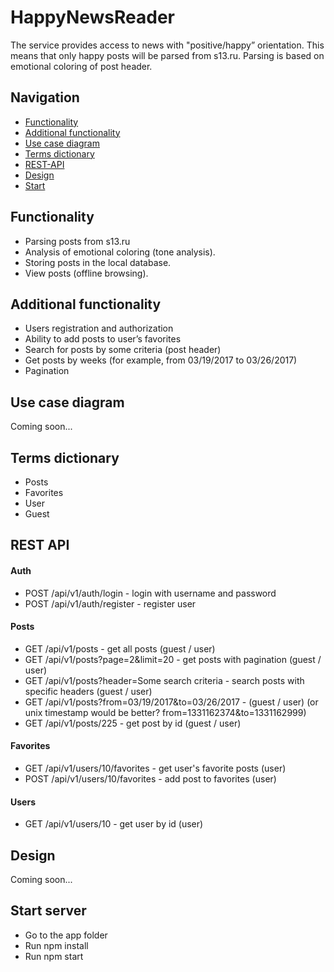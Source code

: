 # HappyNewsReader

The service provides access to news with "positive/happy” orientation. This means that only happy posts will be parsed from s13.ru. Parsing is based on emotional coloring of post header. 

## Navigation

* [Functionality](#functionality)
* [Additional functionality](#additional-functionality)
* [Use case diagram](#use-case-diagram)
* [Terms dictionary](#terms-dictionary)
* [REST-API](#rest-api)
* [Design](#design)
* [Start](#start)

## Functionality

* Parsing posts from s13.ru
* Analysis of emotional coloring (tone analysis).
* Storing posts in the local database.
* View posts (offline browsing).

## Additional functionality

* Users registration and authorization
* Ability to add posts to user’s favorites
* Search for posts by some criteria (post header)
* Get posts by weeks (for example, from 03/19/2017 to 03/26/2017)
* Pagination

## Use case diagram

Coming soon...

## Terms dictionary

* Posts
* Favorites
* User
* Guest

## REST API

#### Auth

* POST /api/v1/auth/login - login with username and password
* POST /api/v1/auth/register - register user

#### Posts

* GET /api/v1/posts - get all posts (guest / user)
* GET /api/v1/posts?page=2&limit=20 - get posts with pagination (guest / user)
* GET /api/v1/posts?header=Some search criteria - search posts with specific headers (guest / user)
* GET /api/v1/posts?from=03/19/2017&to=03/26/2017 - (guest / user) (or unix timestamp would be better? from=1331162374&to=1331162999)
* GET /api/v1/posts/225 - get post by id (guest / user)

#### Favorites

* GET /api/v1/users/10/favorites - get user's favorite posts (user)
* POST /api/v1/users/10/favorites - add post to favorites (user)

#### Users

* GET /api/v1/users/10 - get user by id (user)

## Design

Coming soon...

## Start server

* Go to the app folder
* Run npm install
* Run npm start
